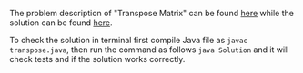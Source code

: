 The problem description of "Transpose Matrix" can be found [here](https://leetcode.com/problems/transpose-matrix/) while the solution can be found [here](https://github.com/aurimas13/Solutions-To-Problems/blob/main/LeetCode/Java%20Solutions/Transpose%20Matrix/transpose.java).

To check the solution in terminal first compile Java file as `javac transpose.java`, then run the command as follows `java Solution` and it will check tests and if the solution works correctly.
